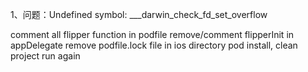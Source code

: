 1、问题：Undefined symbol: \_\_\_darwin_check_fd_set_overflow

comment all flipper function in podfile
remove/comment flipperInit in appDelegate
remove podfile.lock file in ios directory
pod install,
clean project
run again
